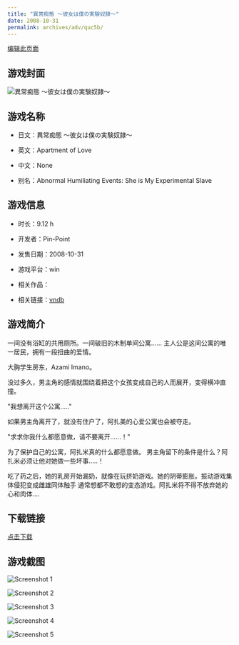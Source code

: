 ```yaml
---
title: "異常痴態 ～彼女は僕の実験奴隷～"
date: 2008-10-31
permalink: archives/adv/quc5b/
---
```

[编辑此页面](https://github.com/ACG-3/ADV3-source/blob/main/source/_posts/%E7%95%B0%E5%B8%B8%E7%97%B4%E6%85%8B%20%EF%BD%9E%E5%BD%BC%E5%A5%B3%E3%81%AF%E5%83%95%E3%81%AE%E5%AE%9F%E9%A8%93%E5%A5%B4%E9%9A%B7%EF%BD%9E.md)

## 游戏封面

![異常痴態 ～彼女は僕の実験奴隷～](https://pan.timero.xyz/d/onedrive/img_lib_001/%E7%95%B0%E5%B8%B8%E7%97%B4%E6%85%8B%20%EF%BD%9E%E5%BD%BC%E5%A5%B3%E3%81%AF%E5%83%95%E3%81%AE%E5%AE%9F%E9%A8%93%E5%A5%B4%E9%9A%B7%EF%BD%9E_cover.avif)


## 游戏名称

- 日文：異常痴態 ～彼女は僕の実験奴隷～
- 英文：Apartment of Love
- 中文：None

- 别名：Abnormal Humiliating Events: She is My Experimental Slave


## 游戏信息

- 时长：9.12 h
- 开发者：Pin-Point
- 发售日期：2008-10-31
- 游戏平台：win
- 相关作品：

- 相关链接：[vndb](https://vndb.org/v3081)


## 游戏简介

一间没有浴缸的共用厕所。一间破旧的木制单间公寓......
主人公是这间公寓的唯一居民，拥有一段扭曲的爱情。

大胸学生房东，Azami Imano。


没过多久，男主角的感情就围绕着把这个女孩变成自己的人而展开，变得横冲直撞。

"我想离开这个公寓....."

如果男主角离开了，就没有住户了，阿扎美的心爱公寓也会被夺走。

"求求你我什么都愿意做，请不要离开......！"

为了保护自己的公寓，阿扎米真的什么都愿意做。
男主角留下的条件是什么？阿扎米必须让他对她做一些坏事.....！

吃了药之后，她的乳房开始漏奶，就像在玩挤奶游戏。她的阴蒂膨胀。振动游戏集体侵犯变成雌雄同体触手
通常想都不敢想的变态游戏。阿扎米将不得不放弃她的心和肉体....




## 下载链接

[点击下载](https://pan.timero.xyz/onedrive/adv_lib_001/%E7%95%B0%E5%B8%B8%E7%97%B4%E6%85%8B%20%EF%BD%9E%E5%BD%BC%E5%A5%B3%E3%81%AF%E5%83%95%E3%81%AE%E5%AE%9F%E9%A8%93%E5%A5%B4%E9%9A%B7%EF%BD%9E)


## 游戏截图


![Screenshot 1](https://pan.timero.xyz/d/onedrive/img_lib_001/%E7%95%B0%E5%B8%B8%E7%97%B4%E6%85%8B%20%EF%BD%9E%E5%BD%BC%E5%A5%B3%E3%81%AF%E5%83%95%E3%81%AE%E5%AE%9F%E9%A8%93%E5%A5%B4%E9%9A%B7%EF%BD%9E_Screenshot_1.avif)

![Screenshot 2](https://pan.timero.xyz/d/onedrive/img_lib_001/%E7%95%B0%E5%B8%B8%E7%97%B4%E6%85%8B%20%EF%BD%9E%E5%BD%BC%E5%A5%B3%E3%81%AF%E5%83%95%E3%81%AE%E5%AE%9F%E9%A8%93%E5%A5%B4%E9%9A%B7%EF%BD%9E_Screenshot_2.avif)

![Screenshot 3](https://pan.timero.xyz/d/onedrive/img_lib_001/%E7%95%B0%E5%B8%B8%E7%97%B4%E6%85%8B%20%EF%BD%9E%E5%BD%BC%E5%A5%B3%E3%81%AF%E5%83%95%E3%81%AE%E5%AE%9F%E9%A8%93%E5%A5%B4%E9%9A%B7%EF%BD%9E_Screenshot_3.avif)

![Screenshot 4](https://pan.timero.xyz/d/onedrive/img_lib_001/%E7%95%B0%E5%B8%B8%E7%97%B4%E6%85%8B%20%EF%BD%9E%E5%BD%BC%E5%A5%B3%E3%81%AF%E5%83%95%E3%81%AE%E5%AE%9F%E9%A8%93%E5%A5%B4%E9%9A%B7%EF%BD%9E_Screenshot_4.avif)

![Screenshot 5](https://pan.timero.xyz/d/onedrive/img_lib_001/%E7%95%B0%E5%B8%B8%E7%97%B4%E6%85%8B%20%EF%BD%9E%E5%BD%BC%E5%A5%B3%E3%81%AF%E5%83%95%E3%81%AE%E5%AE%9F%E9%A8%93%E5%A5%B4%E9%9A%B7%EF%BD%9E_Screenshot_5.avif)

